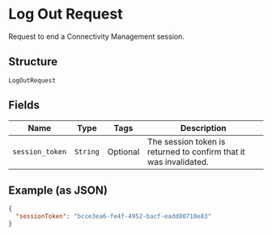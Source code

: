 
# Log Out Request

Request to end a Connectivity Management session.

## Structure

`LogOutRequest`

## Fields

| Name | Type | Tags | Description |
|  --- | --- | --- | --- |
| `session_token` | `String` | Optional | The session token is returned to confirm that it was invalidated. |

## Example (as JSON)

```json
{
  "sessionToken": "bcce3ea6-fe4f-4952-bacf-eadd80718e83"
}
```

